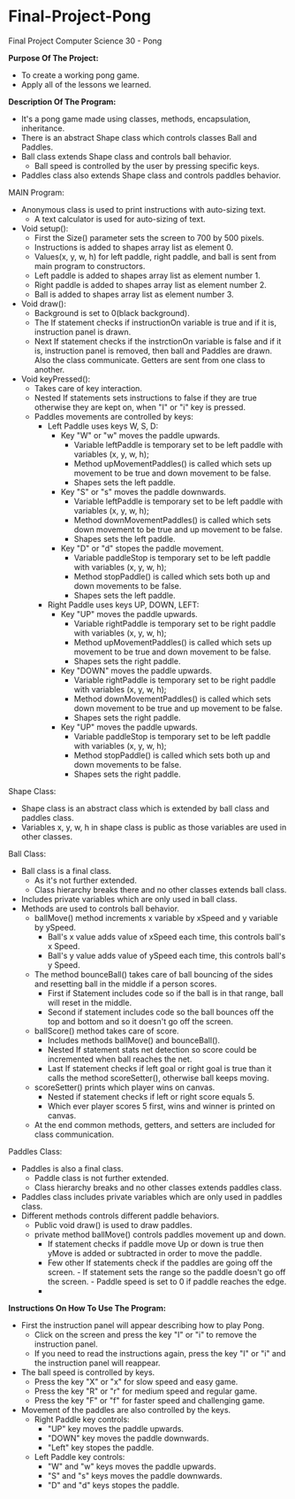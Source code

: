 # Final-Project-Pong
Final Project Computer Science 30 - Pong

**Purpose Of The Project:**

- To create a working pong game.
- Apply all of the lessons we learned.

**Description Of The Program:**

- It's a pong game made using classes, methods, encapsulation, inheritance.
- There is an abstract Shape class which controls classes Ball and Paddles.
- Ball class extends Shape class and controls ball behavior.
    - Ball speed is controlled by the user by pressing specific keys.
- Paddles class also extends Shape class and controls paddles behavior.

MAIN Program:

- Anonymous class is used to print instructions with auto-sizing text.  
    - A text calculator is used for auto-sizing of text.
- Void setup():
    - First the Size() parameter sets the screen to 700 by 500 pixels.
    - Instructions is added to shapes array list as element 0.
    - Values(x, y, w, h) for left paddle, right paddle, and ball is sent from main program to constructors.  
    - Left paddle is added to shapes array list as element number 1.
    - Right paddle is added to shapes array list as element number 2.
    - Ball is added to shapes array list as element number 3.
- Void draw():
    - Background is set to 0(black background).
    - The If statement checks if instructionOn variable is true and if it is, instruction panel is drawn.
    - Next If statement checks if the instrctionOn variable is false and if it is, instruction panel is removed, then ball and Paddles are drawn. Also the class communicate. Getters are sent from one class to another.  
- Void keyPressed():
    - Takes care of key interaction.
    - Nested If statements sets instructions to false if they are true otherwise they are kept on, when "I" or "i" key is pressed.  
    - Paddles movements are controlled by keys:
        - Left Paddle uses keys W, S, D:
            - Key "W" or "w" moves the paddle upwards.
                - Variable leftPaddle is temporary set to be left paddle with variables (x, y, w, h);
                - Method upMovementPaddles() is called which sets up movement to be true and down movement to be false.
                - Shapes sets the left paddle.
            - Key "S" or "s" moves the paddle downwards.
                - Variable leftPaddle is temporary set to be left paddle with variables (x, y, w, h);
                - Method downMovementPaddles() is called which sets down movement to be true and up movement to be false.
                - Shapes sets the left paddle.
            - Key "D" or "d" stopes the paddle movement.
                - Variable paddleStop is temporary set to be left paddle with variables (x, y, w, h);
                - Method stopPaddle() is called which sets both up and down movements to be false.
                - Shapes sets the left paddle.
        - Right Paddle uses keys UP, DOWN, LEFT:
            - Key "UP" moves the paddle upwards.
                - Variable rightPaddle is temporary set to be right paddle with variables (x, y, w, h);
                - Method upMovementPaddles() is called which sets up movement to be true and down movement to be false.
                - Shapes sets the right paddle.
            - Key "DOWN" moves the paddle upwards.
                - Variable rightPaddle is temporary set to be right paddle with variables (x, y, w, h);
                - Method downMovementPaddles() is called which sets down movement to be true and up movement to be false.
                - Shapes sets the right paddle.
            - Key "UP" moves the paddle upwards.
                - Variable paddleStop is temporary set to be left paddle with variables (x, y, w, h);
                - Method stopPaddle() is called which sets both up and down movements to be false.
                - Shapes sets the right paddle.


Shape Class:

- Shape class is an abstract class which is extended by ball class and paddles class.
- Variables x, y, w, h in shape class is public as those variables are used in other classes.

Ball Class:

- Ball class is a final class.
    - As it's not further extended.
    - Class hierarchy breaks there and no other classes extends ball class.
- Includes private variables which are only used in ball class.
- Methods are used to controls ball behavior.
    - ballMove() method increments x variable by xSpeed and y variable by ySpeed.
        - Ball's x value adds value of xSpeed each time, this controls ball's x Speed.
        - Ball's y value adds value of ySpeed each time, this controls ball's y Speed.
    - The method bounceBall() takes care of ball bouncing of the sides and resetting ball in the middle if a person scores.
        - First if Statement includes code so if the ball is in that range, ball will reset in the middle.
        - Second if statement includes code so the ball bounces off the top and bottom and so it doesn't go off the screen.
    - ballScore() method takes care of score.
        - Includes methods ballMove() and bounceBall().
        - Nested If statement stats net detection so score could be incremented when ball reaches the net.
        - Last If statement checks if left goal or right goal is true than it calls the method scoreSetter(), otherwise ball keeps moving.
    - scoreSetter() prints which player wins on canvas.
        - Nested if statement checks if left or right score equals 5.
        - Which ever player scores 5 first, wins and winner is printed on canvas.
    - At the end common methods, getters, and setters are included for class communication.


Paddles Class:

- Paddles is also a final class.
    - Paddle class is not further extended.
    - Class hierarchy breaks and no other classes extends paddles class.
- Paddles class includes private variables which are only used in paddles class.
- Different methods controls different paddle behaviors.
    - Public void draw() is used to draw paddles.
    - private method ballMove() controls paddles movement up and down.
        - If statement checks if paddle move Up or down is true then yMove is added or subtracted in order to move the paddle.
        - Few other If statements check if the paddles are going off the screen.
              - If statement sets the range so the paddle doesn't go off the screen.
              - Paddle speed is set to 0 if paddle reaches the edge.
        -

**Instructions On How To Use The Program:**

- First the instruction panel will appear describing how to play Pong.
    - Click on the screen and press the key "I" or "i" to remove the instruction panel.
    - If you need to read the instructions again, press the key "I" or "i" and the instruction panel will reappear.
- The ball speed is controlled by keys.
    - Press the key "X" or "x" for slow speed and easy game.
    - Press the key "R" or "r" for medium speed and regular game.
    - Press the key "F" or "f" for faster speed and challenging game.
- Movement of the paddles are also controlled by the keys.
    - Right Paddle key controls:
        - "UP" key moves the paddle upwards.
        - "DOWN" key moves the paddle downwards.
        - "Left" key stopes the paddle.
    - Left Paddle key controls:
        - "W" and "w" keys moves the paddle upwards.
        - "S" and "s" keys moves the paddle downwards.
        - "D" and "d" keys stopes the paddle.
